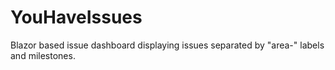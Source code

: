 # YouHaveIssues
Blazor based issue dashboard displaying issues separated by "area-" labels and milestones.
